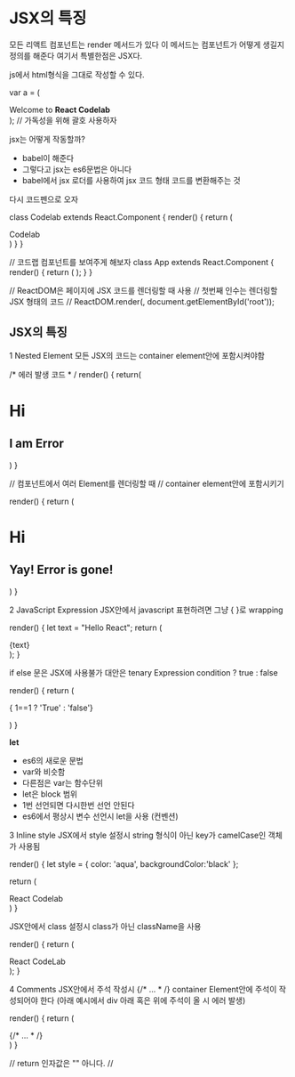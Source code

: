 # JSX의 특징
모든 리액트 컴포넌트는 render 메서드가 있다
이 메서드는 컴포넌트가 어떻게 생길지 정의를 해준다
여기서 특별한점은 JSX다.

js에서 html형식을 그대로 작성할 수 있다.

  var a = (
    <div>
    Welcome to <b>React Codelab</b>
    </div>
  ); // 가독성을 위해 괄호 사용하자

jsx는 어떻게 작동할까?
- babel이 해준다
- 그렇다고 jsx는 es6문법은 아니다
- babel에서 jsx 로더를 사용하여 jsx 코드 형태 코드를 변환해주는 것

다시 코드펜으로 오자

class Codelab extends React.Component {
  render() {
    return (
        <div>Codelab</div>
    )
  }
}

// 코드랩 컴포넌트를 보여주게 해보자
class App extends React.Component {
  render() {
    return (
      <Codelab/>
    );
  }
}

// ReactDOM은 페이지에 JSX 코드를 렌더링할 때 사용
// 첫번째 인수는 렌더링할 JSX 형태의 코드
//
ReactDOM.render(<App/>, document.getElementById('root'));

## JSX의 특징
1 Nested Element
모든 JSX의 코드는 container element안에 포함시켜야함

  /* 에러 발생 코드 * /
  render() {
    return(
      <h1>Hi</h1>
      <h2>I am Error</h2>
    )
  }

  // 컴포넌트에서 여러 Element를 렌더링할 때
  // container element안에 포함시키기

  render() {
    return (
      <div>
        <h1>Hi</h1>
        <h2>Yay! Error is gone!</h2>
      </div>
    )
  }

2 JavaScript Expression
JSX안에서 javascript 표현하려면 그냥 { }로 wrapping

render() {
  let text = "Hello React";
  return (
    <div>{text}</div>
  );
}

if else 문은 JSX에 사용불가
대안은 tenary Expression
condition ? true : false

render() {
  return (
    <p> { 1==1 ? 'True' : 'false'}</p>
  )
}

**let**
- es6의 새로운 문법
- var와 비슷함
- 다른점은 var는 함수단위
- let은 block 범위
- 1번 선언되면 다시한번 선언 안된다
- es6에서 평상시 변수 선언시 let을 사용 (컨벤션)

3 Inline style
JSX에서 style 설정시 string 형식이 아닌
key가 camelCase인 객체가 사용됨

render() {
  let style = {
    color: 'aqua',
    backgroundColor:'black'
  };

  return (
    <div style={style}>React Codelab </div>
  )
}

JSX안에서 class 설정시 class가 아닌 className을 사용

  render() {
    return (
      <div className="box">React CodeLab</div>
    );
  }

4 Comments
JSX안에서 주석 작성시 {/* ... * /}
container Element안에 주석이 작성되어야 한다
(아래 예시에서 div 아래 혹은 위에 주석이 올 시 에러 발생)

render() {
  return (
    <div>
      {/* ... * /}
    </div>
    )
}


// return 인자값은 "" 아니다.
//
